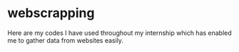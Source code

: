 # webscrapping

Here are my codes I have used throughout my internship which has enabled me to gather data from websites easily.
